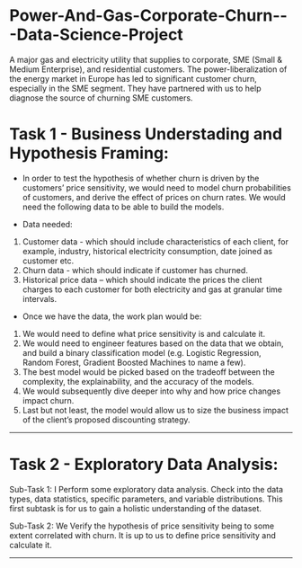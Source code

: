 # Power-And-Gas-Corporate-Churn---Data-Science-Project
A major gas and electricity utility that supplies to corporate, SME (Small &amp; Medium Enterprise), and residential customers. The power-liberalization of the energy market in Europe has led to significant customer churn, especially in the SME segment. They have partnered with us to help diagnose the source of churning SME customers.





# Task 1 - Business Understading and Hypothesis Framing: 

- In order to test the hypothesis of whether churn is driven by the customers’ price sensitivity, we
would need to model churn probabilities of customers, and derive the effect of prices on churn
rates. We would need the following data to be able to build the models.

- Data needed:

1. Customer data - which should include characteristics of each client, for example,
industry, historical electricity consumption, date joined as customer etc.
2. Churn data - which should indicate if customer has churned.
3. Historical price data – which should indicate the prices the client charges to each
customer for both electricity and gas at granular time intervals.

- Once we have the data, the work plan would be:

1. We would need to define what price sensitivity is and calculate it.
2. We would need to engineer features based on the data that we obtain, and build a
binary classification model (e.g. Logistic Regression, Random Forest, Gradient Boosted
Machines to name a few).
3. The best model would be picked based on the tradeoff between the complexity, the
explainability, and the accuracy of the models.
4. We would subsequently dive deeper into why and how price changes impact churn.
5. Last but not least, the model would allow us to size the business impact of the client’s
proposed discounting strategy.
-----------------------------------------------------------------------------------------------------------------------------------------------------------------------

# Task 2 - Exploratory Data Analysis:

Sub-Task 1:
I Perform some exploratory data analysis. Check into the data types, data statistics, specific parameters, and variable distributions. This first subtask is for us to gain a holistic understanding of the dataset.

Sub-Task 2:
We Verify the hypothesis of price sensitivity being to some extent correlated with churn. It is up to us to define price sensitivity and calculate it.


-----------------------------------------------------------------------------------------------------------------------------------------------------------------------
